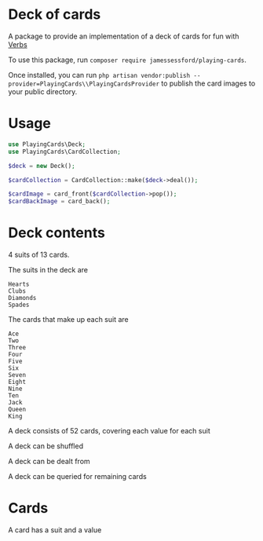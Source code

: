 # Deck of cards

A package to provide an implementation of a deck of cards for fun with [Verbs](verbs.thunk.dev)

To use this package, run ```composer require jamessessford/playing-cards```.

Once installed, you can run ```php artisan vendor:publish --provider=PlayingCards\\PlayingCardsProvider``` to publish the card images to your public directory.

# Usage

```php
use PlayingCards\Deck;
use PlayingCards\CardCollection;

$deck = new Deck();

$cardCollection = CardCollection::make($deck->deal());

$cardImage = card_front($cardCollection->pop());
$cardBackImage = card_back();
```

# Deck contents

4 suits of 13 cards.

The suits in the deck are
    
    Hearts
    Clubs
    Diamonds
    Spades

The cards that make up each suit are

    Ace
    Two
    Three
    Four
    Five
    Six
    Seven
    Eight
    Nine
    Ten
    Jack
    Queen
    King

A deck consists of 52 cards, covering each value for each suit

A deck can be shuffled

A deck can be dealt from

A deck can be queried for remaining cards

# Cards

A card has a suit and a value

